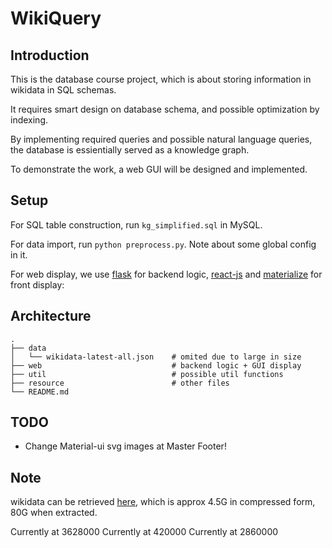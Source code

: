 # WikiQuery

## Introduction

This is the database course project, which is about storing information in wikidata in SQL schemas. 

It requires smart design on database schema, and possible optimization by indexing.

By implementing required queries and possible natural language queries, the database is essientially served as a knowledge graph.

To demonstrate the work, a web GUI will be designed and implemented.

## Setup

For SQL table construction, run `kg_simplified.sql` in MySQL.

For data import, run `python preprocess.py`. Note about some global config in it.

For web display, we use [flask](https://github.com/pallets/flask) for backend logic, [react-js](https://github.com/facebook/react) and [materialize](https://github.com/Dogfalo/materialize) for front display: 



## Architecture

```
.
├── data
│   └── wikidata-latest-all.json  	# omited due to large in size
├── web								# backend logic + GUI display 
├── util							# possible util functions 
├── resource						# other files
└── README.md
```

## TODO

- Change Material-ui svg images at Master Footer!

## Note

wikidata can be retrieved [here](http://adapt.seiee.sjtu.edu.cn/~frank/wikidata-latest-all.json.bz2), which is approx 4.5G in compressed form, 80G when extracted.


Currently at 3628000
Currently at 420000
Currently at 2860000